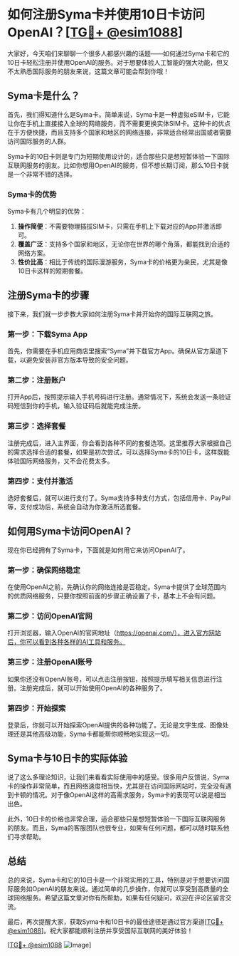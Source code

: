 # 如何注册Syma卡并使用10日卡访问OpenAI？[[TG💪+ @esim1088](https://t.me/s/esim1088)]

大家好，今天咱们来聊聊一个很多人都感兴趣的话题——如何通过Syma卡和它的10日卡轻松注册并使用OpenAI的服务。对于想要体验人工智能的强大功能，但又不太熟悉国际服务的朋友来说，这篇文章可能会帮到你哦！

## Syma卡是什么？

首先，我们得知道什么是Syma卡。简单来说，Syma卡是一种虚拟eSIM卡，它能让你在手机上直接接入全球的网络服务，而不需要更换实体SIM卡。这种卡的优点在于方便快捷，而且支持多个国家和地区的网络连接，非常适合经常出国或者需要访问国际服务的人群。

Syma卡的10日卡则是专门为短期使用设计的，适合那些只是想短暂体验一下国际互联网服务的朋友。比如你想用OpenAI的服务，但不想长期订阅，那么10日卡就是一个非常不错的选择。

### Syma卡的优势

Syma卡有几个明显的优势：

1. **操作简便**：不需要物理插拔SIM卡，只需在手机上下载对应的App并激活即可。
2. **覆盖广泛**：支持多个国家和地区，无论你在世界的哪个角落，都能找到合适的网络方案。
3. **性价比高**：相比于传统的国际漫游服务，Syma卡的价格更为亲民，尤其是像10日卡这样的短期套餐。

## 注册Syma卡的步骤

接下来，我们就一步步教大家如何注册Syma卡并开始你的国际互联网之旅。

### 第一步：下载Syma App

首先，你需要在手机应用商店里搜索“Syma”并下载官方App。确保从官方渠道下载，以避免安装非官方版本导致的安全问题。

### 第二步：注册账户

打开App后，按照提示输入手机号码进行注册。通常情况下，系统会发送一条验证码短信到你的手机，输入验证码后就能完成注册。

### 第三步：选择套餐

注册完成后，进入主界面，你会看到各种不同的套餐选项。这里推荐大家根据自己的需求选择合适的套餐，如果是初次尝试，可以选择Syma卡的10日卡，这样既能体验国际网络服务，又不会花费太多。

### 第四步：支付并激活

选好套餐后，就可以进行支付了。Syma支持多种支付方式，包括信用卡、PayPal等，支付成功后，系统会自动为你激活所选套餐。

## 如何用Syma卡访问OpenAI？

现在你已经拥有了Syma卡，下面就是如何用它来访问OpenAI了。

### 第一步：确保网络稳定

在使用OpenAI之前，先确认你的网络连接是否稳定。Syma卡提供了全球范围内的优质网络服务，只要你按照前面的步骤正确设置了卡，基本上不会有问题。

### 第二步：访问OpenAI官网

打开浏览器，输入OpenAI的官网地址（https://openai.com/），进入官方网站后，你可以看到各种各样的AI工具和服务。

### 第三步：注册OpenAI账号

如果你还没有OpenAI账号，可以点击注册按钮，按照提示填写相关信息进行注册。注册完成后，就可以开始使用OpenAI的各种服务了。

### 第四步：开始探索

登录后，你就可以开始探索OpenAI提供的各种功能了。无论是文字生成、图像处理还是其他高级功能，Syma卡都能帮你顺畅地实现这一切。

## Syma卡与10日卡的实际体验

说了这么多理论知识，让我们来看看实际使用中的感受。很多用户反馈说，Syma卡的操作非常简单，而且网络速度相当快，尤其是在访问国际网站时，完全没有遇到卡顿的情况。对于像OpenAI这样的高需求服务，Syma卡的表现可以说是相当出色。

此外，10日卡的价格也非常合理，适合那些只是想短暂体验一下国际互联网服务的朋友。而且，Syma的客服团队也很专业，如果有任何问题，都可以随时联系他们寻求帮助。

## 总结

总的来说，Syma卡和它的10日卡是一个非常实用的工具，特别是对于想要访问国际服务如OpenAI的朋友来说。通过简单的几步操作，你就可以享受到高质量的全球网络服务。希望这篇文章对你有所帮助，如果有任何疑问，欢迎在评论区留言交流。

最后，再次提醒大家，获取Syma卡和10日卡的最佳途径是通过官方渠道[[TG💪+ @esim1088](https://t.me/s/esim1088)]。祝大家都能顺利注册并享受国际互联网的美好体验！

[[TG💪+ @esim1088](https://t.me/s/esim1088) ![Image](https://i.postimg.cc/4NQfJmqS/Snipaste-2025-05-13-00-14-12.png)]
